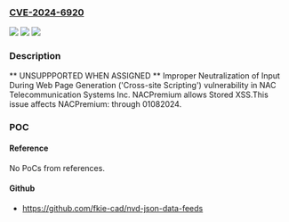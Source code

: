 ### [CVE-2024-6920](https://cve.mitre.org/cgi-bin/cvename.cgi?name=CVE-2024-6920)
![](https://img.shields.io/static/v1?label=Product&message=NACPremium&color=blue)
![](https://img.shields.io/static/v1?label=Version&message=0%3C%3D%2001082024%20&color=brighgreen)
![](https://img.shields.io/static/v1?label=Vulnerability&message=CWE-79%20Improper%20Neutralization%20of%20Input%20During%20Web%20Page%20Generation%20('Cross-site%20Scripting')&color=brighgreen)

### Description

** UNSUPPPORTED WHEN ASSIGNED ** Improper Neutralization of Input During Web Page Generation ('Cross-site Scripting') vulnerability in NAC Telecommunication Systems Inc. NACPremium allows Stored XSS.This issue affects NACPremium: through 01082024.

### POC

#### Reference
No PoCs from references.

#### Github
- https://github.com/fkie-cad/nvd-json-data-feeds

